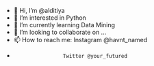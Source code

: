 - 👋 Hi, I’m @alditiya
- 👀 I’m interested in Python
- 🌱 I’m currently learning Data Mining
- 💞️ I’m looking to collaborate on ...
- 📫 How to reach me: Instagram @havnt_named
-                     Twitter @your_futured

<!---
alditiya/alditiya is a ✨ special ✨ repository because its `README.md` (this file) appears on your GitHub profile.
You can click the Preview link to take a look at your changes.
--->

